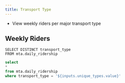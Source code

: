 ```yaml
---
title: Transport Type
---
```


- View weekly riders per major transport type


## Weekly Riders

```unique_types
SELECT DISTINCT transport_type
FROM mta.daily_ridership
```


<Dropdown
    name=unique_types
    data={unique_types}
    value=transport_type
    title="Select a Transport Type" 
    defaultValue="Subway"
/>


```sql daily_riders
select 
* 
from mta.daily_ridership
where transport_type = '${inputs.unique_types.value}'
```



<LineChart 
    data={daily_riders}
    x=week_start
    y=ridership 
    y2=total_weekly_precipitation
    yAxisTitle="Ridership Per Day"
    series=transport_type
    chartAreaHeight= 400
/>